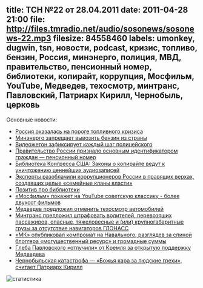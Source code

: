 title: ТСН №22 от 28.04.2011
date: 2011-04-28 21:00
file: http://files.tmradio.net/audio/sosonews/sosonews-22.mp3
filesize: 84558460
labels: umonkey, dugwin, tsn, новости, podcast, кризис, топливо, бензин, Россия, минэнерго, полиция, МВД, правительство, пенсионный номер, библиотеки, копирайт, коррупция, Мосфильм, YouTube, Медведев, техосмотр, минтранс, Павловский, Патриарх Кирилл, Чернобыль, церковь
---
Основные новости:

<ul>
<li><a href="http://www.kommersant.ru/doc/1628934">Россия оказалась на пороге топливного кризиса</a></li>
<li><a href="http://txt.newsru.com/finance/28apr2011/benz.html">Минэнерго запрещает вывозить бензин из страны</a></li>
<li><a href="http://www.vesti.ru/doc.html?id=447741">Видеожетон зафиксирует каждый шаг полицейского</a></li>
<li><a href="http://www.fontanka.ru/2011/04/21/014/">Правительство России признало основным идентификатором граждан — пенсионный номер</a></li>
<li><a href="http://piratemedia.ru/archive/study/item/2246-biblioteka-kongressa-ssha-kopirayt-unichtozhaet-zvukozapisi.html">Библиотека Конгресса США: Законы о копирайте ведут к уничтожению ценнейших аудиозаписей</a></li>
<li><a href="http://www.newsru.com/russia/22apr2011/meg_corr.html">Эксперты разоблачили коррупционеров России в правящих верхах, создавших целые «семейные кланы власти»</a></li>
<li><a href="http://ottenki-serogo.livejournal.com/216388.html">Позитив про библиотеки</a></li>
<li><a href="http://www.bfm.ru/news/2011/04/27/mosfilm-pokazhet-na-youtube-sovetskuju-klassiku.html">«Мосфильм» покажет на YouTube советскую классику - более двухсот фильмов</a></li>
<li><a href="http://auto.lenta.ru/news/2011/04/28/to/">Медведев предложил отменить техосмотр автомобилей</a></li>
<li><a href="http://www.kommersant.ru/doc/1630925">Минтранс предложил штрафовать водителей, перевозящих пассажиров, опасные, тяжеловесные и (или) крупногабаритные грузы за отсутствие навигаторов ГЛОНАСС</a></li>
<li><a href="http://txt.newsru.com/russia/28apr2011/mkvsnavalny.html">«МК» опубликовал компромат на Навального, разглядев за спиной блоггера «могущественный ресурс» и громадные суммы</a></li>
<li><a href="http://txt.newsru.com/russia/27apr2011/pavl.html">Глеба Павловского «отлучили» от Кремля за открытую поддержку Медведева</a></li>
<li><a href="http://txt.newsru.com/religy/27apr2011/strafe.html">Чернобыльская катастрофа — «Божья кара за людские грехи», считает Патриарх Кирилл</a></li>
</ul>

![статистика](http://files.tmradio.net/audio/sosonews/sosonews-22.png)
